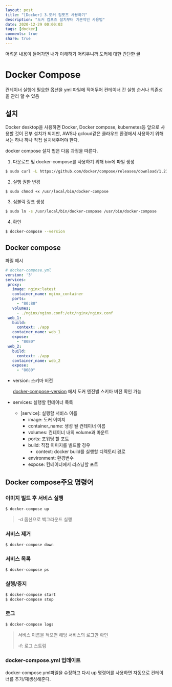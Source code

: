 ```yaml
---
layout: post
title: "[Docker] 3.도커 컴포즈 사용하기"
description: "도커 컴포즈 설치부터 기본적인 사용법"
date: 2020-12-29 00:00:03
tags: [docker]
comments: true
share: true
---
```

어려운 내용이 들어가면 내가 이해하기 어려우니까 도커에 대한 간단한 글



# Docker Compose

컨테이너 실행에 필요한 옵션을 yml 파일에 적어두어 컨테이너 간 실행 순서나 의존성을 관리 할 수 있음

## 설치

Docker desktop을 사용하면 Docker, Docker compose, kubernetes등 앞으로 사용할 것이 전부 설치가 되지만, AWS나 gcloud같은 클라우드 환경에서 사용하기 위해서는 하나 하나 직접 설치해주어야 한다.

docker compose 설치 법은 다음 과정을 따른다.

1.  다운로드 및 docker-compose를 사용하기 위해 bin에 파일 생성

```bash
$ sudo curl -L https://github.com/docker/compose/releases/download/1.21.0/docker-compose-`uname -s`-`uname -m` | sudo tee /usr/local/bin/docker-compose > /dev/null
```

2. 실행 권한 변경
```bash
$ sudo chmod +x /usr/local/bin/docker-compose
```

3. 심볼릭 링크 생성

```bash
$ sudo ln -s /usr/local/bin/docker-compose /usr/bin/docker-compose
```

4. 확인

```bash
$ docker-compose --version
```



## Docker compose

파일 예시

 ```yml
# docker-compose.yml
version: '3'
services:
  proxy:
    image: nginx:latest
    container_name: nginx_container
    ports: 
      - "80:80"
    volumes:
      - ./nginx/nginx.conf:/etc/nginx/nginx.conf
  web_1:
    build:
      context: ./app
    container_name: web_1
    expose:
      - "8080"
  web_2:
    build:
      context: ./app
    container_name: web_2
    expose:
      - "8080"
 ```
- version: 스키마 버전

  [docker-compose-version](https://docs.docker.com/compose/compose-file/) 에서 도커 엔진별 스키마 버전 확인 가능

- services: 실행할 컨테이너 목록

  - [service]: 실행할 서비스 이름
    - image: 도커 이미지
    - container_name: 생성 될 컨테이너 이름
    - volumes: 컨테이너 내의 volume과 마운트
    - ports: 포워딩 할 포트
    - build: 직접 이미지를 빌드할 경우
      - context: docker build를 실행할 디렉토리 경로
    - environment: 환경변수
    - expose: 컨테이너에서 리스닝할 포트



##  Docker compose주요 명령어

### 이미지 빌드 후 서비스 실행

```bash
$ docker-compose up
```

> -d 옵션으로 백그라운드 실행

### 서비스 제거

```bash
$ docker-compose down
```

### 서비스 목록

```bash
$ docker-compose ps
```

### 실행/중지

```bash
$ docker-compose start
$ docker-compose stop
```

### 로그

```bash
$ docker-compose logs
```

> 서비스 이름을 적으면 해당 서비스의 로그만 확인
>
> -f: 로그 스트림

### docker-compose.yml 업데이트

docker-compose.yml파일을 수정하고 다시 up 명령어를 사용하면 자동으로 컨테이너를 추가/재생성해준다.


